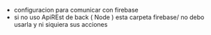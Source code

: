 * configuracion para comunicar con firebase 
* si no uso ApiREst de back ( Node ) esta carpeta firebase/ no debo usarla y ni siquiera sus acciones
